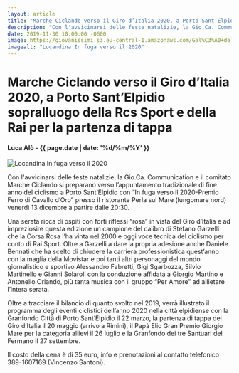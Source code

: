 ```yaml
---
layout: article
title: "Marche Ciclando verso il Giro d’Italia 2020, a Porto Sant’Elpidio sopralluogo della Rcs Sport e della Rai per la partenza di tappa"
description: "Con l'avvicinarsi delle feste natalizie, la Gio.Ca. Communication e il comitato Marche Ciclando si preparano verso l’appuntamento tradizionale di fine anno del ciclismo a Porto Sant’Elpidio con “In fuga verso il 2020-Premio Ferro di Cavallo d’Oro” presso il ristorante Perla sul Mare (lungomare nord) venerdì 13 dicembre a partire dalle 20:30."
date: 2019-11-30 10:00:00 -0600
image: https://giovanissimi.s3.eu-central-1.amazonaws.com/Gal%C3%A0+del+Ciclismo+In+Fuga+2020+locandina+13122019.jpeg
imagealt: "Locandina In fuga verso il 2020"
---
```


# Marche Ciclando verso il Giro d’Italia 2020, a Porto Sant’Elpidio sopralluogo della Rcs Sport e della Rai per la partenza di tappa

#### Luca Alò - {{ page.date | date: '%d/%m/%Y' }}

![Locandina In fuga verso il 2020](https://giovanissimi.s3.eu-central-1.amazonaws.com/Gal%C3%A0+del+Ciclismo+In+Fuga+2020+locandina+13122019.jpeg)

Con l'avvicinarsi delle feste natalizie, la Gio.Ca. Communication e il comitato Marche Ciclando si preparano verso l’appuntamento tradizionale di fine anno del ciclismo a Porto Sant’Elpidio con “In fuga verso il 2020-Premio Ferro di Cavallo d’Oro” presso il ristorante Perla sul Mare (lungomare nord) venerdì 13 dicembre a partire dalle 20:30.

Una serata ricca di ospiti con forti riflessi “rosa” in vista del Giro d’Italia e ad impreziosire questa edizione un campione del calibro di Stefano Garzelli che la Corsa Rosa l’ha vinta nel 2000 e oggi voce tecnica del ciclismo per conto di Rai Sport. Oltre a Garzelli a dare la propria adesione anche Daniele Bennati che ha scelto di chiudere la carriera professionistica quest’anno con la maglia della Movistar e poi tanti altri personaggi del mondo giornalistico e sportivo Alessandro Fabretti, Gigi Sgarbozza, Silvio Martinello e Gianni Solaroli con la conduzione affidata a Giorgio Martino e Antonello Orlando, più tanta musica con il gruppo “Per Amore” ad allietare l’intera serata.

Oltre a tracciare il bilancio di quanto svolto nel 2019, verrà illustrato il programma degli eventi ciclistici dell’anno 2020 nella città elpidiense con la Granfondo Città di Porto Sant’Elpidio il 22 marzo, la partenza di tappa del Giro d’Italia il 20 maggio (arrivo a Rimini), il Papà Elio Gran Premio Giorgio Mare per la categoria allievi il 26 luglio e la Granfondo dei tre Santuari del Fermano il 27 settembre.

Il costo della cena è di 35 euro, info e prenotazioni al contatto telefonico 389-1607169 (Vincenzo Santoni).

